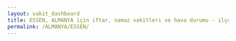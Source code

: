 ```yaml
---
layout: vakit_dashboard
title: ESSEN, ALMANYA için iftar, namaz vakitleri ve hava durumu - ilçe/eyalet seç
permalink: /ALMANYA/ESSEN/
---
```


<script type="text/javascript">
  var GLOBAL_COUNTRY = 'ALMANYA';
  var GLOBAL_CITY = 'ESSEN';
  var GLOBAL_STATE = '';
  var lat = 72;
  var lon = 21;
</script>
